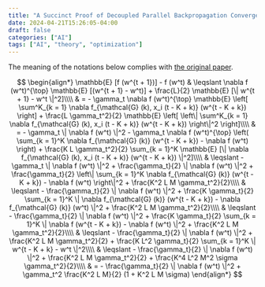 ```yaml
---
title: "A Succinct Proof of Decoupled Parallel Backpropagation Convergence Lemma"
date: 2024-04-21T15:26:05-04:00
draft: false
categories: ["AI"]
tags: ["AI", "theory", "optimization"]
---
```


The meaning of the notations below complies with [the original
paper](https://arxiv.org/pdf/1804.10574.pdf).

$$
\begin{align*}
  \mathbb{E} [f (w^{t + 1})] - f (w^t) & \leqslant  \nabla f (w^t)^{\top}
  \mathbb{E} [(w^{t + 1} - w^t)] + \frac{L}{2} \mathbb{E} [\| w^{t + 1} - w^t
  \|^2]\\\\
  & =  - \gamma_t \nabla f (w^t)^{\top} \mathbb{E} \left[ \sum^K_{k = 1}
  \nabla f_{\mathcal{G} (k), x_i (t - K + k)} (w^{t - K + k}) \right] +
  \frac{L \gamma_t^2}{2} \mathbb{E} \left[ \left\| \sum^K_{k = 1} \nabla
  f_{\mathcal{G} (k), x_i (t - K + k)} (w^{t - K + k}) \right\|^2 \right]\\\\
  & =  - \gamma_t \| \nabla f (w^t) \|^2 - \gamma_t \nabla f (w^t)^{\top}
  \left( \sum_{k = 1}^K \nabla f_{\mathcal{G} (k)} (w^{t - K + k}) - \nabla f
  (w^t) \right) + \frac{K L \gamma_t^2}{2} \sum_{k = 1}^K \mathbb{E} [\|
  \nabla f_{\mathcal{G} (k), x_i (t - K + k)} (w^{t - K + k}) \|^2]\\\\
  & \leqslant  - \gamma_t \| \nabla f (w^t) \|^2 + \frac{\gamma_t}{2} \|
  \nabla f (w^t) \|^2 + \frac{\gamma_t}{2} \left\| \sum_{k = 1}^K \nabla
  f_{\mathcal{G} (k)} (w^{t - K + k}) - \nabla f (w^t) \right\|^2 + \frac{K^2
  L M \gamma_t^2}{2}\\\\
  & \leqslant  - \frac{\gamma_t}{2} \| \nabla f (w^t) \|^2 + \frac{K
  \gamma_t}{2} \sum_{k = 1}^K \| \nabla f_{\mathcal{G} (k)} (w^{t - K + k}) -
  \nabla f_{\mathcal{G} (k)} (w^t) \|^2 + \frac{K^2 L M \gamma_t^2}{2}\\\\
  & \leqslant  - \frac{\gamma_t}{2} \| \nabla f (w^t) \|^2 + \frac{K
  \gamma_t}{2} \sum_{k = 1}^K \| \nabla f (w^{t - K + k}) - \nabla f (w^t)
  \|^2 + \frac{K^2 L M \gamma_t^2}{2}\\\\
  & \leqslant  - \frac{\gamma_t}{2} \| \nabla f (w^t) \|^2 + \frac{K^2 L M
  \gamma_t^2}{2} + \frac{K L^2 \gamma_t}{2} \sum_{k = 1}^K \| w^{t - K + k} -
  w^t \|^2\\\\
  & \leqslant  - \frac{\gamma_t}{2} \| \nabla f (w^t) \|^2 + \frac{K^2 L M
  \gamma_t^2}{2} + \frac{K^4 L^2 M^2 \sigma \gamma_t^2}{2}\\\\
  & =  - \frac{\gamma_t}{2} \| \nabla f (w^t) \|^2 + \gamma_t^2 \frac{K^2 L
  M}{2} (1 + K^2 L M \sigma)
\end{align*}
$$
